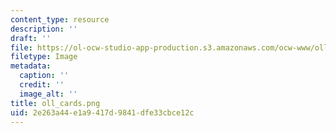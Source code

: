 ```yaml
---
content_type: resource
description: ''
draft: ''
file: https://ol-ocw-studio-app-production.s3.amazonaws.com/ocw-www/oll_cards.png
filetype: Image
metadata:
  caption: ''
  credit: ''
  image_alt: ''
title: oll_cards.png
uid: 2e263a44-e1a9-417d-9841-dfe33cbce12c
---
```

